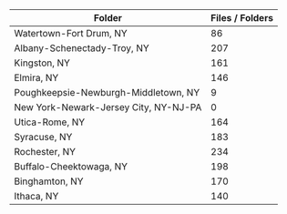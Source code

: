 | Folder                                |   Files / Folders |
|---------------------------------------|-------------------|
| Watertown-Fort Drum, NY               |                86 |
| Albany-Schenectady-Troy, NY           |               207 |
| Kingston, NY                          |               161 |
| Elmira, NY                            |               146 |
| Poughkeepsie-Newburgh-Middletown, NY  |                 9 |
| New York-Newark-Jersey City, NY-NJ-PA |                 0 |
| Utica-Rome, NY                        |               164 |
| Syracuse, NY                          |               183 |
| Rochester, NY                         |               234 |
| Buffalo-Cheektowaga, NY               |               198 |
| Binghamton, NY                        |               170 |
| Ithaca, NY                            |               140 |